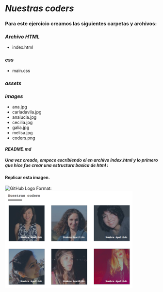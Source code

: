 # ***Nuestras coders***

### Para este ejercicio creamos las siguientes carpetas y archivos:

### *Archivo HTML*
* index.html

### *css*
* main.css

### *assets*
### *images*
* ana.jpg
* carladavila.jpg
* analucia.jpg
* cecilia.jpg
* galia.jpg
* melisa.jpg
* coders.png

#### *README.md*


 ##### *Una vez creado, empece escribiendo el en archivo index.html y lo primero que hice fue crear una estructura basica de html :*

#### Replicar esta imagen.
![GitHub Logo](/images/logo.png)
Format: ![Alt Text](assets/images/coders.png)